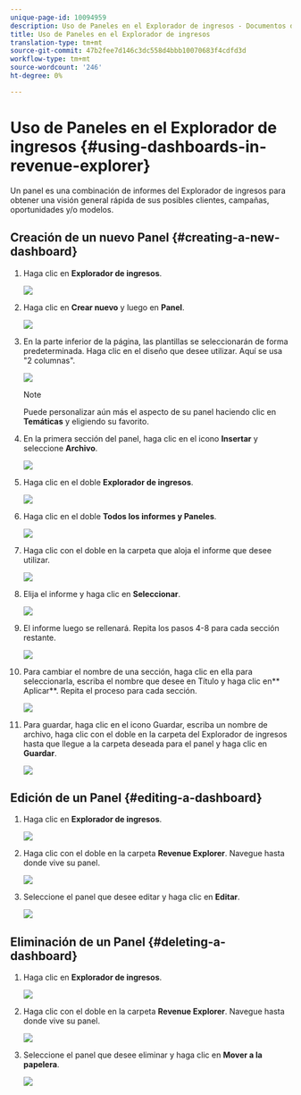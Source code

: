 ```yaml
---
unique-page-id: 10094959
description: Uso de Paneles en el Explorador de ingresos - Documentos de marketing - Documentación del producto
title: Uso de Paneles en el Explorador de ingresos
translation-type: tm+mt
source-git-commit: 47b2fee7d146c3dc558d4bbb10070683f4cdfd3d
workflow-type: tm+mt
source-wordcount: '246'
ht-degree: 0%

---
```



# Uso de Paneles en el Explorador de ingresos {#using-dashboards-in-revenue-explorer}

Un panel es una combinación de informes del Explorador de ingresos para obtener una visión general rápida de sus posibles clientes, campañas, oportunidades y/o modelos.

## Creación de un nuevo Panel {#creating-a-new-dashboard}

1. Haga clic en **Explorador de ingresos**.

   ![](assets/one.png)

1. Haga clic en **Crear nuevo** y luego en **Panel**.

   ![](assets/two.png)

1. En la parte inferior de la página, las plantillas se seleccionarán de forma predeterminada. Haga clic en el diseño que desee utilizar. Aquí se usa &quot;2 columnas&quot;.

   ![](assets/three.png)

   >[!NOTE]
   >
   >Puede personalizar aún más el aspecto de su panel haciendo clic en **Temáticas** y eligiendo su favorito.

1. En la primera sección del panel, haga clic en el icono **Insertar** y seleccione **Archivo**.

   ![](assets/four.png)

1. Haga clic en el doble **Explorador de ingresos**.

   ![](assets/five.png)

1. Haga clic en el doble **Todos los informes y Paneles**.

   ![](assets/six.png)

1. Haga clic con el doble en la carpeta que aloja el informe que desee utilizar.

   ![](assets/seven.png)

1. Elija el informe y haga clic en **Seleccionar**.

   ![](assets/eight.png)

1. El informe luego se rellenará. Repita los pasos 4-8 para cada sección restante.

   ![](assets/nine.png)

1. Para cambiar el nombre de una sección, haga clic en ella para seleccionarla, escriba el nombre que desee en Título y haga clic en** Aplicar**. Repita el proceso para cada sección.

   ![](assets/ten.png)

1. Para guardar, haga clic en el icono Guardar, escriba un nombre de archivo, haga clic con el doble en la carpeta del Explorador de ingresos hasta que llegue a la carpeta deseada para el panel y haga clic en **Guardar**.

   ![](assets/eleven.png)

## Edición de un Panel {#editing-a-dashboard}

1. Haga clic en **Explorador de ingresos**.

   ![](assets/one.png)

1. Haga clic con el doble en la carpeta **Revenue Explorer**. Navegue hasta donde vive su panel.

   ![](assets/thirteen.png)

1. Seleccione el panel que desee editar y haga clic en **Editar**.

   ![](assets/fourteen.png)

## Eliminación de un Panel {#deleting-a-dashboard}

1. Haga clic en **Explorador de ingresos**.

   ![](assets/one.png)

1. Haga clic con el doble en la carpeta **Revenue Explorer**. Navegue hasta donde vive su panel.

   ![](assets/thirteen.png)

1. Seleccione el panel que desee eliminar y haga clic en **Mover a la papelera**.

   ![](assets/fifteen.png)

